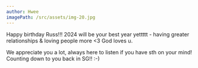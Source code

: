 ```yaml
---
author: Hwee
imagePath: /src/assets/img-20.jpg
---
```


Happy birthday Russ!!!
2024 will be your best year yettttt - having greater relationships & loving people more <3 God loves u.

We appreciate you a lot, always here to listen if you have sth on your mind! Counting down to you back in SG!! :-)
